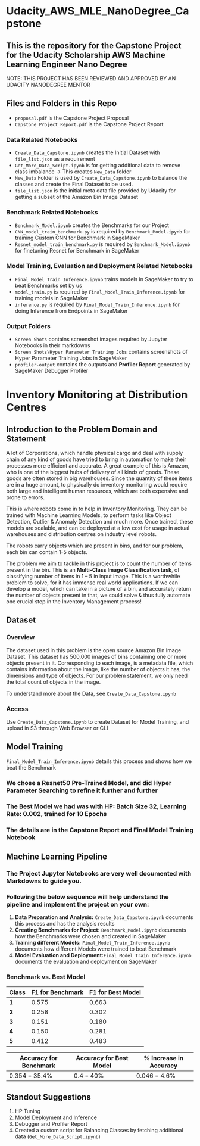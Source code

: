 # Udacity_AWS_MLE_NanoDegree_Capstone
## This is the repository for the Capstone Project for the Udacity Scholarship AWS Machine Learning Engineer Nano Degree

NOTE: THIS PROJECT HAS BEEN REVIEWED AND APPROVED BY AN UDACITY NANODEGREE MENTOR

## Files and Folders in this Repo

- `proposal.pdf` is the Capstone Project Proposal 
- `Capstone_Project_Report.pdf` is the Capstone Project Report

### Data Related Notebooks

- `Create_Data_Capstone.ipynb` creates the Initial Dataset with `file_list.json` as a requirement
- `Get_More_Data_Script.ipynb` is for getting additional data to remove class imbalance -> This creates `New_Data` folder 
- `New_Data` Folder is used by `Create_Data_Capstone.ipynb` to balance the classes and create the Final Dataset to be used. 
- `file_list.json` is the initial meta data file provided by Udacity for getting a subset of the Amazon Bin Image Dataset

### Benchmark Related Notebooks
- `Benchmark_Model.ipynb` creates the Benchmarks for our Project
- `CNN_model_train_benchmark.py` is required by `Benchmark_Model.ipynb` for training Custom CNN for Benchmark in SageMaker
- `Resnet_model_train_benchmark.py` is required by `Benchmark_Model.ipynb` for finetuning Resnet for Benchmark in SageMaker


### Model Training, Evaluation and Deployment Related Notebooks
- `Final_Model_Train_Inference.ipynb` trains models in SageMaker to try to beat Benchmarks set by us
- `model_train.py` is required by `Final_Model_Train_Inference.ipynb` for training models in SageMaker
- `inference.py` is required by `Final_Model_Train_Inference.ipynb` for doing Inference from Endpoints in SageMaker

### Output Folders
- `Screen Shots` contains screenshot images required by Jupyter Notebooks in their markdowns 
- `Screen Shots\Hyper Parameter Training Jobs` contains screenshots of Hyper Parameter Training Jobs in SageMaker
- `profiler-output` contains the outputs and **Profiler Report** generated by SageMaker Debugger Profiler




# Inventory Monitoring at Distribution Centres

## Introduction to the Problem Domain and Statement

A lot of Corporations, which handle physical cargo and deal with supply chain of any kind of goods have tried to bring in automation to make their processes more efficient and accurate. A great example of this is Amazon, who is one of the biggest hubs of delivery of all kinds of goods. These goods are often stored in big warehouses. Since the quantity of these items are in a huge amount, to physically do inventory monitoring would require both large and intelligent human resources, which are both expensive and prone to errors. 

This is where robots come in to help in Inventory Monitoring. They can be trained with Machine Learning Models, to perform tasks like Object Detection,  Outlier & Anomaly Detection and much more. Once trained, these models are scalable, and can be deployed at a low cost for usage in actual warehouses and distribution centres on industry level robots. 

The robots carry objects which are present in bins, and for our problem, each bin can contain 1-5 objects.

The problem we aim to tackle in this project is to count the number of items present in the bin. This is an **Multi-Class Image Classification task**, of classifying number of items in 1 – 5 in input image. This is a worthwhile problem to solve, for it has immense real world applications. If we can develop a model, which can take in a picture of a bin, and accurately return the number of objects present in that, we could solve & thus fully automate one crucial step in the Inventory Management process! 


## Dataset

### Overview

The dataset used in this problem is the open source Amazon Bin Image Dataset. This dataset has 500,000 images of bins containing one or more objects present in it. Corresponding to each image, is a metadata file, which contains information about the image, like the number of objects it has, the dimensions and type of objects. For our problem statement, we only need the total count of objects in the image. 

To understand more about the Data, see `Create_Data_Capstone.ipynb`

### Access
Use `Create_Data_Capstone.ipynb` to create Dataset for Model Training, and upload in S3 through Web Browser or CLI

## Model Training
`Final_Model_Train_Inference.ipynb` details this process and shows how we beat the Benchmark

### We chose a Resnet50 Pre-Trained Model, and did Hyper Parameter Searching to refine it further and further
### The Best Model we had was with HP: Batch Size 32, Learning Rate: 0.002, trained for 10 Epochs
### The details are in the Capstone Report and Final Model Training Notebook

## Machine Learning Pipeline

### The Project Jupyter Notebooks are very well documented with Markdowns to guide you. 
### Following the below sequence will help understand the pipeline and implement the project on your own:

1. **Data Preparation and Analysis:** `Create_Data_Capstone.ipynb` documents this process and has the analysis results
2. **Creating Benchmarks for Project:** `Benchmark_Model.ipynb` documents how the Benchmarks were chosen and created in SageMaker
3. **Training different Models:** `Final_Model_Train_Inference.ipynb` documents how different Models were trained to beat Benchmark
4. **Model Evaluation and Deployment:**`Final_Model_Train_Inference.ipynb` documents the evaluation and deployment on SageMaker


### Benchmark vs. Best Model

| **Class** | **F1 for Benchmark** | **F1 for Best Model** |
|-----------|----------------------|-----------------------|
| **1**     | 0.575                | 0.663                 |
| **2**     | 0.258                | 0.302                 |
| **3**     | 0.151                | 0.180                 |
| **4**     | 0.150                | 0.281                 |
| **5**     | 0.412                | 0.483                 |


| **Accuracy for Benchmark** | **Accuracy for Best Model** | **% Increase in Accuracy** |
|----------------------------|-----------------------------|----------------------------|
| 0.354 = 35.4%              | 0.4 = 40%                   | 0.046 = 4.6%               |



## Standout Suggestions

1. HP Tuning
2. Model Deployment and Inference
3. Debugger and Profiler Report
4. Created a custom script for Balancing Classes by fetching additional data (`Get_More_Data_Script.ipynb`)
